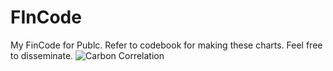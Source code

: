 # FInCode
My FinCode for Publc.
Refer to codebook for making these charts. 
Feel free to disseminate.
![Carbon Correlation](https://user-images.githubusercontent.com/102296479/161433200-bee3e535-ad34-43f4-91cf-5a1e70de7ad3.png)

